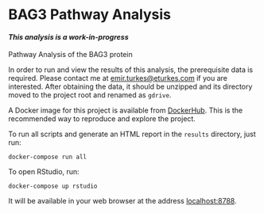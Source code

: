 <!---
Copyright 2019 Emir Turkes

Licensed under the Apache License, Version 2.0 (the "License");
you may not use this file except in compliance with the License.
You may obtain a copy of the License at

    http://www.apache.org/licenses/LICENSE-2.0

Unless required by applicable law or agreed to in writing, software
distributed under the License is distributed on an "AS IS" BASIS,
WITHOUT WARRANTIES OR CONDITIONS OF ANY KIND, either express or implied.
See the License for the specific language governing permissions and
limitations under the License.
-->

# BAG3 Pathway Analysis
#### *This analysis is a work-in-progress*

Pathway Analysis of the BAG3 protein

In order to run and view the results of this analysis, the prerequisite data is required.
Please contact me at emir.turkes@eturkes.com if you are interested.
After obtaining the data, it should be unzipped and its directory moved to the project root and renamed as `gdrive`.

A Docker image for this project is available from [DockerHub](https://cloud.docker.com/repository/docker/eturkes/bag3-pathway-analysis/general).
This is the recommended way to reproduce and explore the project.

To run all scripts and generate an HTML report in the `results` directory, just run:
```
docker-compose run all
```

To open RStudio, run:
```
docker-compose up rstudio
```
It will be available in your web browser at the address [localhost:8788](http://localhost:8788).
